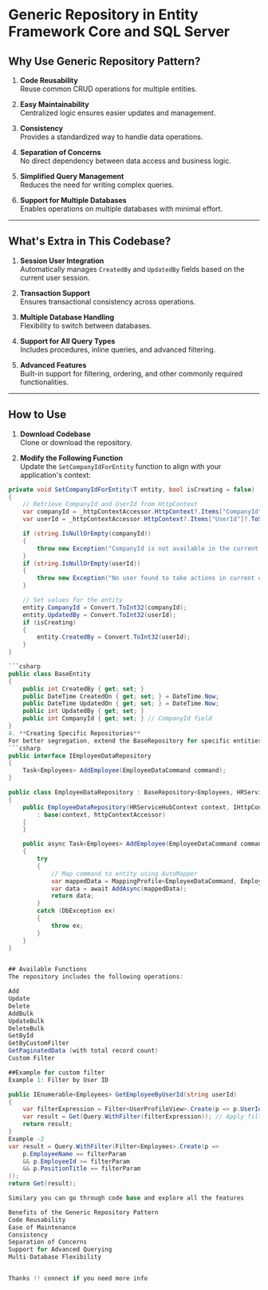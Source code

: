 # Generic Repository in Entity Framework Core and SQL Server

## Why Use Generic Repository Pattern?
1. **Code Reusability**  
   Reuse common CRUD operations for multiple entities.

2. **Easy Maintainability**  
   Centralized logic ensures easier updates and management.

3. **Consistency**  
   Provides a standardized way to handle data operations.

4. **Separation of Concerns**  
   No direct dependency between data access and business logic.

5. **Simplified Query Management**  
   Reduces the need for writing complex queries.

6. **Support for Multiple Databases**  
   Enables operations on multiple databases with minimal effort.

---

## What's Extra in This Codebase?
1. **Session User Integration**  
   Automatically manages `CreatedBy` and `UpdatedBy` fields based on the current user session.

2. **Transaction Support**  
   Ensures transactional consistency across operations.

3. **Multiple Database Handling**  
   Flexibility to switch between databases.

4. **Support for All Query Types**  
   Includes procedures, inline queries, and advanced filtering.

5. **Advanced Features**  
   Built-in support for filtering, ordering, and other commonly required functionalities.

---

## How to Use
1. **Download Codebase**  
   Clone or download the repository.

2. **Modify the Following Function**  
   Update the `SetCompanyIdForEntity` function to align with your application's context:

```csharp
private void SetCompanyIdForEntity(T entity, bool isCreating = false)
{
    // Retrieve CompanyId and UserId from HttpContext
    var companyId = _httpContextAccessor.HttpContext?.Items["CompanyId"]?.ToString();
    var userId = _httpContextAccessor.HttpContext?.Items["UserId"]?.ToString();

    if (string.IsNullOrEmpty(companyId))
    {
        throw new Exception("CompanyId is not available in the current context.");
    }
    if (string.IsNullOrEmpty(userId))
    {
        throw new Exception("No user found to take actions in current context.");
    }

    // Set values for the entity
    entity.CompanyId = Convert.ToInt32(companyId);
    entity.UpdatedBy = Convert.ToInt32(userId);
    if (isCreating)
    {
        entity.CreatedBy = Convert.ToInt32(userId);
    }
}

```csharp
public class BaseEntity
{
    public int CreatedBy { get; set; }
    public DateTime CreatedOn { get; set; } = DateTime.Now;
    public DateTime UpdatedOn { get; set; } = DateTime.Now;
    public int UpdatedBy { get; set; }
    public int CompanyId { get; set; } // CompanyId field
}
4. **Creating Specific Repositories**
For better segregation, extend the BaseRepository for specific entities like Employee.
```csharp
public interface IEmployeeDataRepository
{
    Task<Employees> AddEmployee(EmployeeDataCommand command);
}

public class EmployeeDataRepository : BaseRepository<Employees, HRServiceHubContext>, IEmployeeDataRepository
{
    public EmployeeDataRepository(HRServiceHubContext context, IHttpContextAccessor httpContextAccessor)
        : base(context, httpContextAccessor)
    {
    }

    public async Task<Employees> AddEmployee(EmployeeDataCommand command)
    {
        try
        {
            // Map command to entity using AutoMapper
            var mappedData = MappingProfile<EmployeeDataCommand, Employees>.Map(command);
            var data = await AddAsync(mappedData);
            return data;
        }
        catch (DbException ex)
        {
            throw ex;
        }
    }
}


## Available Functions
The repository includes the following operations:

Add
Update
Delete
AddBulk
UpdateBulk
DeleteBulk
GetById
GetByCustomFilter
GetPaginatedData (with total record count)
Custom Filter

##Example for custom filter
Example 1: Filter by User ID

public IEnumerable<Employees> GetEmployeeByUserId(string userId)
{
    var filterExpression = Filter<UserProfileView>.Create(p => p.UserId == userId);           
    var result = Get(Query.WithFilter(filterExpression)); // Apply filter expression
    return result;        
}
Example -2
var result = Query.WithFilter(Filter<Employees>.Create(p =>
    p.EmployeeName == filterParam 
    && p.EmployeeId >= filterParam
    && p.PositionTitle == filterParam
));
return Get(result);

Similary you can go through code base and explore all the features 

Benefits of the Generic Repository Pattern
Code Reusability
Ease of Maintenance
Consistency
Separation of Concerns
Support for Advanced Querying
Multi-Database Flexibility


Thanks !! connect if you need more info
